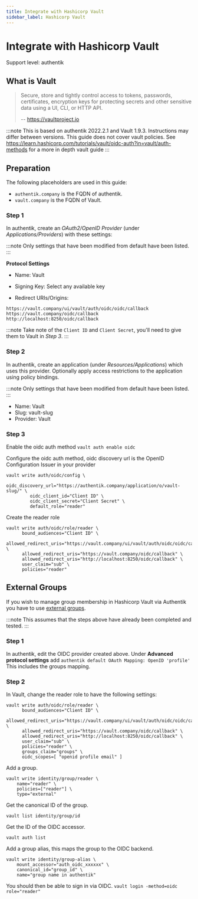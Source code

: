 ```yaml
---
title: Integrate with Hashicorp Vault
sidebar_label: Hashicorp Vault
---
```


# Integrate with Hashicorp Vault

<span class="badge badge--primary">Support level: authentik</span>

## What is Vault

> Secure, store and tightly control access to tokens, passwords, certificates, encryption keys for protecting secrets and other sensitive data using a UI, CLI, or HTTP API.
>
> -- https://vaultproject.io

:::note
This is based on authentik 2022.2.1 and Vault 1.9.3. Instructions may differ between versions. This guide does not cover vault policies. See https://learn.hashicorp.com/tutorials/vault/oidc-auth?in=vault/auth-methods for a more in depth vault guide
:::

## Preparation

The following placeholders are used in this guide:

- `authentik.company` is the FQDN of authentik.
- `vault.company` is the FQDN of Vault.

### Step 1

In authentik, create an _OAuth2/OpenID Provider_ (under _Applications/Providers_) with these settings:

:::note
Only settings that have been modified from default have been listed.
:::

**Protocol Settings**

- Name: Vault
- Signing Key: Select any available key

- Redirect URIs/Origins:

```
https://vault.company/ui/vault/auth/oidc/oidc/callback
https://vault.company/oidc/callback
http://localhost:8250/oidc/callback
```

:::note
Take note of the `Client ID` and `Client Secret`, you'll need to give them to Vault in _Step 3_.
:::

### Step 2

In authentik, create an application (under _Resources/Applications_) which uses this provider. Optionally apply access restrictions to the application using policy bindings.

:::note
Only settings that have been modified from default have been listed.
:::

- Name: Vault
- Slug: vault-slug
- Provider: Vault

### Step 3

Enable the oidc auth method
`vault auth enable oidc`

Configure the oidc auth method, oidc discovery url is the OpenID Configuration Issuer in your provider

```
vault write auth/oidc/config \
         oidc_discovery_url="https://authentik.company/application/o/vault-slug/" \
         oidc_client_id="Client ID" \
         oidc_client_secret="Client Secret" \
         default_role="reader"
```

Create the reader role

```
vault write auth/oidc/role/reader \
      bound_audiences="Client ID" \
      allowed_redirect_uris="https://vault.company/ui/vault/auth/oidc/oidc/callback" \
      allowed_redirect_uris="https://vault.company/oidc/callback" \
      allowed_redirect_uris="http://localhost:8250/oidc/callback" \
      user_claim="sub" \
      policies="reader"
```

## External Groups

If you wish to manage group membership in Hashicorp Vault via Authentik you have to use [external groups](https://developer.hashicorp.com/vault/tutorials/auth-methods/oidc-auth#create-an-external-vault-group).

:::note
This assumes that the steps above have already been completed and tested.
:::

### Step 1

In authentik, edit the OIDC provider created above. Under **Advanced protocol settings** add `authentik default OAuth Mapping: OpenID 'profile'` This includes the groups mapping.

### Step 2

In Vault, change the reader role to have the following settings:

```
vault write auth/oidc/role/reader \
      bound_audiences="Client ID" \
      allowed_redirect_uris="https://vault.company/ui/vault/auth/oidc/oidc/callback" \
      allowed_redirect_uris="https://vault.company/oidc/callback" \
      allowed_redirect_uris="http://localhost:8250/oidc/callback" \
      user_claim="sub" \
      policies="reader" \
      groups_claim="groups" \
      oidc_scopes=[ "openid profile email" ]
```

Add a group.

```
vault write identity/group/reader \
    name="reader" \
    policies=["reader"] \
    type="external"
```

Get the canonical ID of the group.

```
vault list identity/group/id
```

Get the ID of the OIDC accessor.

```
vault auth list
```

Add a group alias, this maps the group to the OIDC backend.

```
vault write identity/group-alias \
    mount_accessor="auth_oidc_xxxxxx" \
    canonical_id="group_id" \
    name="group name in authentik"
```

You should then be able to sign in via OIDC.
`vault login -method=oidc role="reader"`
